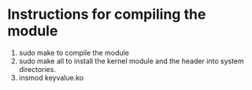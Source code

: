 # Instructions for compiling the module 
1. sudo make to compile the module
2. sudo make all to install the kernel module and the header into system directories. 
3. insmod keyvalue.ko
